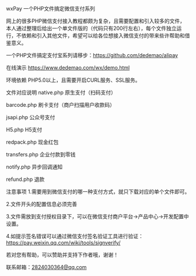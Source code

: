 wxPay
一个PHP文件搞定微信支付系列

网上的很多PHP微信支付接入教程都颇为复杂，且需要配置和引入较多的文件，本人通过整理后给出一个单文件版的（代码只有200行左右），每个文件独立运行，不依赖和引入其他文件，希望可以给各位想接入微信支付的带来些许帮助和借鉴意义。

一个PHP文件搞定支付宝系列请移步：https://github.com/dedemao/alipay

在线演示
https://www.dedemao.com/wx/demo.html

环境依赖
PHP5.0以上，且需要开启CURL服务、SSL服务。

文件对应说明
native.php	原生支付（扫码支付）

barcode.php	刷卡支付（商户扫描用户收款码）

jsapi.php	公众号支付

H5.php	H5支付

redpack.php 现金红包

transfers.php 企业付款到零钱

notify.php   异步回调通知

refund.php 退款

注意事项
1.需要用到微信支付的哪一种支付方式，就只下载对应的单个文件即可。

2.文件开头的配置信息必须完善

3.文件需放到支付授权目录下，可以在微信支付商户平台->产品中心->开发配置中设置。

4.如提示签名错误可以通过微信支付签名验证工具进行验证：https://pay.weixin.qq.com/wiki/tools/signverify/

若对您有帮助，可以赞助并支持下作者哦，谢谢！


联系邮箱：2824030364@qq.com
